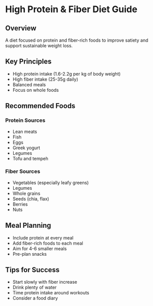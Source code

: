 # High Protein & Fiber Diet Guide

## Overview
A diet focused on protein and fiber-rich foods to improve satiety and support sustainable weight loss.

## Key Principles
- High protein intake (1.6-2.2g per kg of body weight)
- High fiber intake (25-35g daily)
- Balanced meals
- Focus on whole foods

## Recommended Foods
### Protein Sources
- Lean meats
- Fish
- Eggs
- Greek yogurt
- Legumes
- Tofu and tempeh

### Fiber Sources
- Vegetables (especially leafy greens)
- Legumes
- Whole grains
- Seeds (chia, flax)
- Berries
- Nuts

## Meal Planning
- Include protein at every meal
- Add fiber-rich foods to each meal
- Aim for 4-6 smaller meals
- Pre-plan snacks

## Tips for Success
- Start slowly with fiber increase
- Drink plenty of water
- Time protein intake around workouts
- Consider a food diary 